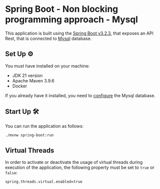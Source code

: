 # Spring Boot - Non blocking programming approach - Mysql

This application is built using the [Spring Boot v3.2.3](https://spring.io/projects/spring-boot), that exposes an API Rest, that is
connected to [Mysql](https://www.mysql.com/) database.

## Set Up ⚙

You must have installed on your machine:

* JDK 21 version
* Apache Maven 3.9.6
* Docker

If you already have it installed, you need to [configure](../../../../../setup/) the Mysql database.

## Start Up 🛠

You can run the application as follows:

```bash
./mvnw spring-boot:run
```

## Virtual Threads

In order to activate or deactivate the usage of virtual threads during execution of the application, the following property must be set to `true` or `false`:
```
spring.threads.virtual.enabled=true
```
